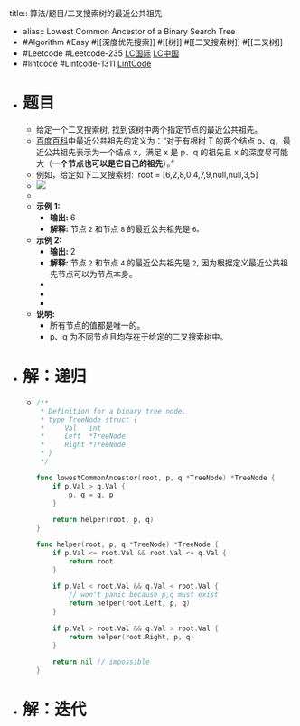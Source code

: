 title:: 算法/题目/二叉搜索树的最近公共祖先

- alias:: Lowest Common Ancestor of a Binary Search Tree
- #Algorithm #Easy #[[深度优先搜索]] #[[树]] #[[二叉搜索树]] #[[二叉树]]
- #Leetcode #Leetcode-235 [LC国际](https://leetcode.com/problems/lowest-common-ancestor-of-a-binary-search-tree/) [LC中国](https://leetcode-cn.com/problems/lowest-common-ancestor-of-a-binary-search-tree/)
- #lintcode #Lintcode-1311 [LintCode](https://www.lintcode.com/problem/1311/)
- # 题目
	- 给定一个二叉搜索树, 找到该树中两个指定节点的最近公共祖先。
	- [百度百科](https://baike.baidu.com/item/%E6%9C%80%E8%BF%91%E5%85%AC%E5%85%B1%E7%A5%96%E5%85%88/8918834?fr=aladdin)中最近公共祖先的定义为：“对于有根树 T 的两个结点 p、q，最近公共祖先表示为一个结点 x，满足 x 是 p、q 的祖先且 x 的深度尽可能大（**一个节点也可以是它自己的祖先**）。”
	- 例如，给定如下二叉搜索树:  root = [6,2,8,0,4,7,9,null,null,3,5]
	- ![](https://assets.leetcode-cn.com/aliyun-lc-upload/uploads/2018/12/14/binarysearchtree_improved.png)
	-
	- **示例 1:**
		- **输出:** 6
		- **解释:** 节点 `2` 和节点 `8` 的最近公共祖先是 `6。`
	- **示例 2:**
		- **输出:** 2
		- **解释:** 节点 `2` 和节点 `4` 的最近公共祖先是 `2`, 因为根据定义最近公共祖先节点可以为节点本身。
		-
		-
		-
	- **说明:**
		- 所有节点的值都是唯一的。
		- p、q 为不同节点且均存在于给定的二叉搜索树中。
- # 解：递归
	- ```go
	  /**
	   * Definition for a binary tree node.
	   * type TreeNode struct {
	   *     Val   int
	   *     Left  *TreeNode
	   *     Right *TreeNode
	   * }
	   */
	  
	  func lowestCommonAncestor(root, p, q *TreeNode) *TreeNode {
	      if p.Val > q.Val {
	          p, q = q, p
	      }
	      
	      return helper(root, p, q)   
	  }
	  
	  func helper(root, p, q *TreeNode) *TreeNode {
	      if p.Val <= root.Val && root.Val <= q.Val {
	          return root
	      }
	      
	      if p.Val < root.Val && q.Val < root.Val {
	          // won't panic because p,q must exist
	          return helper(root.Left, p, q)
	      }
	      
	      if p.Val > root.Val && q.Val > root.Val {
	          return helper(root.Right, p, q)
	      }
	      
	      return nil // impossible
	  }
	  
	  
	  ```
- # 解：迭代